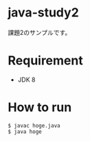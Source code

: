 # java-study2
課題2のサンプルです。

# Requirement
- JDK 8

# How to run
```
$ javac hoge.java
$ java hoge
```

